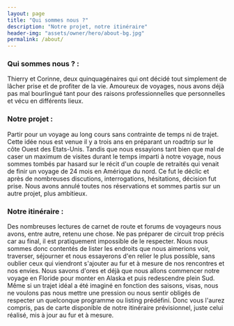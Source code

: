 ```yaml
---
layout: page
title: "Qui sommes nous ?"
description: "Notre projet, notre itinéraire"
header-img: "assets/owner/hero/about-bg.jpg"
permalink: /about/
---
```


### Qui sommes nous ? :

Thierry et Corinne, deux quinquagénaires qui ont décidé tout simplement de lâcher prise et de profiter de la vie. Amoureux de voyages, nous avons déjà pas mal bourlingué tant pour des raisons professionnelles que personnelles et vécu en différents lieux. 

### Notre projet :

Partir pour un voyage au long cours sans contrainte de temps ni de trajet.
Cette idée nous est venue il y a trois ans en préparant un roadtrip sur le côte Ouest des Etats-Unis. Tandis que nous essayions tant bien que mal de caser un maximum de visites durant le temps imparti à notre voyage, nous sommes tombés par hasard sur le récit d'un couple de retraités qui venait de finir un voyage de 24 mois en Amérique du nord. Ce fut le déclic et après de nombreuses discutions, interrogations, hésitations, décision fut prise. Nous avons annulé toutes nos réservations et sommes partis sur un autre projet, plus ambitieux.

### Notre itinéraire :

Des nombreuses lectures de carnet de route et forums de voyageurs nous avons, entre autre, retenu une chose. Ne pas préparer de circuit trop précis car au final, il est pratiquement impossible de le respecter. Nous nous sommes donc contentés de lister les endroits que nous aimerions voir, traverser, séjourner et nous essayerons d'en relier le plus possible, sans oublier ceux qui viendront s'ajouter au fur et à mesure de nos rencontres et nos envies. Nous savons d'ores et déjà que nous allons commencer notre voyage en Floride pour monter en Alaska et puis redescendre plein Sud. Même si un trajet idéal a été imaginé en fonction des saisons, visas, nous ne voulons pas nous mettre une pression ou nous sentir obligés de respecter un quelconque programme ou listing prédéfini. Donc vous l'aurez compris, pas de carte disponible de notre itinéraire prévisionnel, juste celui réalisé, mis à jour au fur et à mesure.

